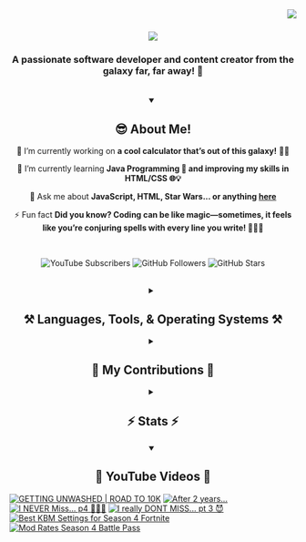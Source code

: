 <!-- Visitor Count -->
<img align="right" src="https://visitor-badge.laobi.icu/badge?page_id=VexlsGG.VexlsGG" />

<!-- Typing Text -->
<h1 align="center">
    <img src="https://readme-typing-svg.demolab.com/?font=Fira+Code&size=35&center=true&vCenter=true&width=500&height=70&duration=5000&lines=Hello+Fellow+Human!+👋;+I'm+VexlsGG!;" />
</h1>

<!-- Top Quick About Me -->
<h3 align="center">A passionate software developer and content creator from the galaxy far, far away! 🌌</h3>

<br/>

<!-- About Me Full -->
<details open>
    <summary align="center"><h2>😎 About Me!</h2></summary>
<div align="center">
 
 🔭 I’m currently working on **a cool calculator that’s out of this galaxy!** 🧮✨

 🌱 I’m currently learning **Java Programming 🤖 and improving my skills in HTML/CSS 🌐💡**

 💬 Ask me about **JavaScript, HTML, Star Wars... or anything [here](https://github.com/VexlsGG/VexlsGG/issues)**

 ⚡ Fun fact **Did you know? Coding can be like magic—sometimes, it feels like you’re conjuring spells with every line you write! 🧙‍♂️✨**

</div>
</details>

<br/>

<!-- Active Statistics (subs, follows, etc) -->
<p align="center">
  <a href="https://www.youtube.com/@VexlsGG" style="text-decoration: none;">
    <img alt="YouTube Subscribers" title="Subscribe to my YouTube channel" src="https://custom-icon-badges.demolab.com/youtube/channel/subscribers/UCASXY-WnRn7_tFLd9rprB8g?color=%23E05D44&label=SUBSCRIBE&logo=video&logoColor=white&style=for-the-badge&labelColor=CE4630"/>
  </a>
  <a href="https://github.com/VexlsGG" style="text-decoration: none;">
    <img alt="GitHub Followers" title="Follow me on GitHub" src="https://custom-icon-badges.demolab.com/github/followers/VexlsGG?color=236ad3&labelColor=1155ba&style=for-the-badge&logo=person-add&label=Follow&logoColor=white"/>
  </a>
  <a href="https://github.com/VexlsGG" style="text-decoration: none;">
    <img alt="GitHub Stars" title="Total stars on GitHub" src="https://custom-icon-badges.demolab.com/github/stars/VexlsGG?color=55960c&style=for-the-badge&labelColor=488207&logo=star"/>
  </a>
</p>

<br/>

<!-- Languages and Tools I use -->
<details>
    <summary align="center"><h2 align="center">⚒️ Languages, Tools, & Operating Systems ⚒️</h2></summary>
<br/>
<div align="center">
    <h2><bold><i>Languages</i></bold></h2>
    <img src="https://skillicons.dev/icons?i=javascript,html,css,vue,electron,react,python,nodejs,npm,swift"></img>
    <h2><bold><i>Tools</i></bold></h2>
    <img src="https://skillicons.dev/icons?i=figma,vscode,github,ps,ae,pr,blender,replit,unreal,gmail,notion"></img>
    <h2><bold><i>Operating Systems</i></bold></h2>
    <img src="https://skillicons.dev/icons?i=windows,apple"></img>

</div>

<br/>
</details>

<!-- Contributions -->
<details>
    <summary align="center"><h2>🐍 My Contributions 🐍</h2></summary>
<br>
<div align="center">
  <img alt="snake eating my contributions" src="https://github.com/vexlsgg/vexlsgg/blob/output/github-snake-dark.svg" />
</div>

<br/>
</details>

<!-- Stats -->
<details>
    <summary align="center"><h2>⚡ Stats ⚡</h2></summary>
<br>
<div align="center">
  <img width="390" src="https://github-readme-streak-stats.herokuapp.com/?user=VexlsGG&theme=radical&border_radius=10" alt="streak stats"/>
  <img width="390" src="https://github-readme-stats.vercel.app/api?username=VexlsGG&show_icons=true&theme=radical&border_radius=10" alt="readme stats" />
  <br/>
  <img width="325" align="center" src="https://github-readme-stats.vercel.app/api/top-langs/?username=VexlsGG&layout=compact&theme=radical&border_radius=10" alt="top langs" />
</div>
</details>

<!-- YouTube -->
<details open>
    <summary align="center"><h2>🎥 YouTube Videos 🎥</h2></summary>
    
<!-- BEGIN YOUTUBE-CARDS -->
[![GETTING UNWASHED | ROAD TO 10K](https://ytcards.demolab.com/?id=Kcy2WtuE5qY&title=GETTING+UNWASHED+%7C+ROAD+TO+10K&lang=en&timestamp=1758563897&background_color=%230d1117&title_color=%23ffffff&stats_color=%23dedede&max_title_lines=1&width=250&border_radius=5 "GETTING UNWASHED | ROAD TO 10K")](https://www.youtube.com/watch?v=Kcy2WtuE5qY)
[![After 2 years...](https://ytcards.demolab.com/?id=whLhdMCi75U&title=After+2+years...&lang=en&timestamp=1758225648&background_color=%230d1117&title_color=%23ffffff&stats_color=%23dedede&max_title_lines=1&width=250&border_radius=5 "After 2 years...")](https://www.youtube.com/watch?v=whLhdMCi75U)
[![I NEVER Miss... p4 👀🤫🤐](https://ytcards.demolab.com/?id=YDKlo9Qe0Tc&title=I+NEVER+Miss...+p4+%F0%9F%91%80%F0%9F%A4%AB%F0%9F%A4%90&lang=en&timestamp=1757883911&background_color=%230d1117&title_color=%23ffffff&stats_color=%23dedede&max_title_lines=1&width=250&border_radius=5 "I NEVER Miss... p4 👀🤫🤐")](https://www.youtube.com/shorts/YDKlo9Qe0Tc)
[![I really DONT MISS... pt 3 😈](https://ytcards.demolab.com/?id=9NbKb-D5V4Q&title=I+really+DONT+MISS...+pt+3+%F0%9F%98%88&lang=en&timestamp=1756424386&background_color=%230d1117&title_color=%23ffffff&stats_color=%23dedede&max_title_lines=1&width=250&border_radius=5 "I really DONT MISS... pt 3 😈")](https://www.youtube.com/shorts/9NbKb-D5V4Q)
[![Best KBM Settings for Season 4 Fortnite](https://ytcards.demolab.com/?id=B49B9DO9pAk&title=Best+KBM+Settings+for+Season+4+Fortnite&lang=en&timestamp=1754679813&background_color=%230d1117&title_color=%23ffffff&stats_color=%23dedede&max_title_lines=1&width=250&border_radius=5 "Best KBM Settings for Season 4 Fortnite")](https://www.youtube.com/watch?v=B49B9DO9pAk)
[![Mod Rates Season 4 Battle Pass](https://ytcards.demolab.com/?id=c-6KOqqKZfY&title=Mod+Rates+Season+4+Battle+Pass&lang=en&timestamp=1754615109&background_color=%230d1117&title_color=%23ffffff&stats_color=%23dedede&max_title_lines=1&width=250&border_radius=5 "Mod Rates Season 4 Battle Pass")](https://www.youtube.com/watch?v=c-6KOqqKZfY)
<!-- END YOUTUBE-CARDS -->
</details>
